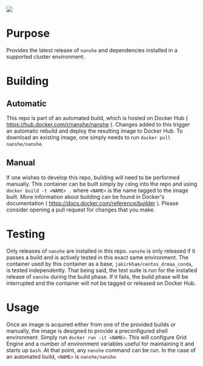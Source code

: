 [![](https://badge.imagelayers.io/nanshe/nanshe:latest.svg)](https://imagelayers.io/?images=nanshe/nanshe:latest 'Get your own badge on imagelayers.io')

# Purpose

Provides the latest release of `nanshe` and dependencies installed in a supported cluster environment.

# Building

## Automatic

This repo is part of an automated build, which is hosted on Docker Hub ( <https://hub.docker.com/r/nanshe/nanshe> ). Changes added to this trigger an automatic rebuild and deploy the resulting image to Docker Hub. To download an existing image, one simply needs to run `docker pull nanshe/nanshe`.

## Manual

If one wishes to develop this repo, building will need to be performed manually. This container can be built simply by `cd`ing into the repo and using `docker build -t <NAME> .` where `<NAME>` is the name tagged to the image built. More information about building can be found in Docker's documentation ( <https://docs.docker.com/reference/builder> ). Please consider opening a pull request for changes that you make.

# Testing

Only releases of `nanshe` are installed in this repo. `nanshe` is only released if it passes a build and is actively tested in this exact same environment. The container used by this container as a base, `jakirkham/centos_drmaa_conda`, is tested independently. That being said, the test suite is run for the installed release of `nanshe` during the build phase. If it fails, the build phase will be interrupted and the container will not be tagged or released on Docker Hub.

# Usage

Once an image is acquired either from one of the provided builds or manually, the image is designed to provide a preconfigured shell environment. Simply run `docker run -it <NAME>`. This will configure Grid Engine and a number of environment variables useful for maintaining it and starts up `bash`. At that point, any `nanshe` command can be run. In the case of an automated build, `<NAME>` is `nanshe/nanshe`.
